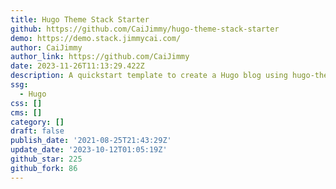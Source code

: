 ```yaml
---
title: Hugo Theme Stack Starter
github: https://github.com/CaiJimmy/hugo-theme-stack-starter
demo: https://demo.stack.jimmycai.com/
author: CaiJimmy
author_link: https://github.com/CaiJimmy
date: 2023-11-26T11:13:29.422Z
description: A quickstart template to create a Hugo blog using hugo-theme-stack
ssg:
  - Hugo
css: []
cms: []
category: []
draft: false
publish_date: '2021-08-25T21:43:29Z'
update_date: '2023-10-12T01:05:19Z'
github_star: 225
github_fork: 86
---
```

